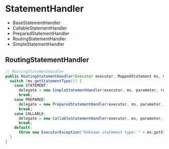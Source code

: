 # StatementHandler

- BaseStatementHandler
- CallableStatementHandler
- PreparedStatementHandler
- RoutingStatementHandler
- SimpleStatementHandler

## RoutingStatementHandler

```java
// RoutingStatementHandler
public RoutingStatementHandler(Executor executor, MappedStatement ms, Object parameter, RowBounds rowBounds,ResultHandler resultHandler, BoundSql boundSql) {
  switch (ms.getStatementType()) {
    case STATEMENT:
      delegate = new SimpleStatementHandler(executor, ms, parameter, rowBounds, resultHandler, boundSql);
      break;
    case PREPARED:
      delegate = new PreparedStatementHandler(executor, ms, parameter, rowBounds, resultHandler, boundSql);
      break;
    case CALLABLE:
      delegate = new CallableStatementHandler(executor, ms, parameter, rowBounds, resultHandler, boundSql);
      break;
    default:
      throw new ExecutorException("Unknown statement type: " + ms.getStatementType());
  }
}
```